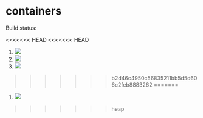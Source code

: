 # containers

Build status:

<<<<<<< HEAD
<<<<<<< HEAD

1. [![](https://github.com/JustinEsters/contiainers_justin/workflows/tests-fibonacci/badge.svg)](https://github.com/JustinEsters/contiainers_justin/actions?query=workflow%3Atests-fibonacci)
1. [![](https://github.com/JustinEsters/contiainers_justin/workflows/tests-range/badge.svg)](https://github.com/JustinEsters/contiainers_justin/actions?query=workflow%3Atests-range)
1. [![](https://github.com/JustinEsters/contiainers_justin/workflows/tests-unicode/badge.svg)](https://github.com/JustinEsters/contiainers_justin/actions?query=workflow%3Atests-unicode)
>>>>>>> b2d46c4950c56835211bb5d5d606c2feb8883262
=======
1. [![](https://github.com/JustinEsters/contiainers_justin/workflows/tests-Heap/badge.svg)](https://github.com/JustinEsters/contiainers_justin/actions?query=workflow%3Atests-Heap)

>>>>>>> heap
